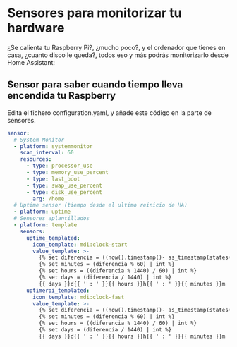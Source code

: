 # Sensores para monitorizar tu hardware

¿Se calienta tu Raspberry Pi?, ¿mucho poco?, y el ordenador que tienes en casa, ¿cuanto disco le queda?, todos eso y más podrás monitorizarlo desde Home Assistant:

## Sensor para saber cuando tiempo lleva encendida tu Raspberry

Edita el fichero configuration.yaml, y añade este código en la parte de sensores.

```yaml
sensor:
  # System Monitor
  - platform: systemmonitor
    scan_interval: 60 
    resources:
      - type: processor_use
      - type: memory_use_percent
      - type: last_boot
      - type: swap_use_percent
      - type: disk_use_percent
        arg: /home
  # Uptime sensor (tiempo desde el ultimo reinicio de HA)
  - platform: uptime
  # Sensores aplantillados
  - platform: template
    sensors:
      uptime_templated:
        icon_template: mdi:clock-start
        value_template: >-
          {% set diferencia = ((now().timestamp()- as_timestamp(states('sensor.uptime')))/60) | int %}
          {% set minutes = (diferencia % 60) | int %}
          {% set hours = ((diferencia % 1440) / 60) | int %}
          {% set days = (diferencia / 1440) | int %}
          {{ days }}d{{ ' : ' }}{{ hours }}h{{ ' : ' }}{{ minutes }}m
      uptimerpi_templated:
        icon_template: mdi:clock-fast
        value_template: >-
          {% set diferencia = ((now().timestamp()- as_timestamp(states('sensor.last_boot')))/60) | int %}
          {% set minutes = (diferencia % 60) | int %}
          {% set hours = ((diferencia % 1440) / 60) | int %}
          {% set days = (diferencia / 1440) | int %}
          {{ days }}d{{ ' : ' }}{{ hours }}h{{ ' : ' }}{{ minutes }}m
```
